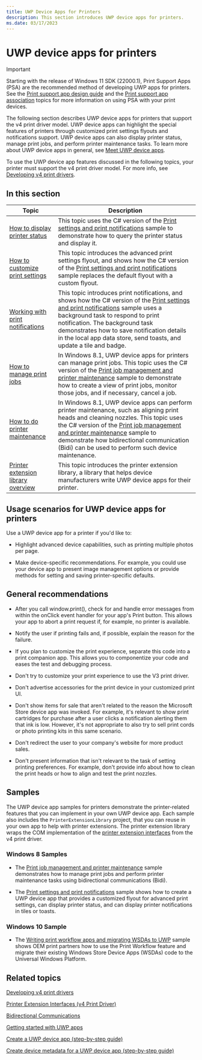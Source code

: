 ```yaml
---
title: UWP Device Apps for Printers
description: This section introduces UWP device apps for printers.
ms.date: 03/17/2023
---
```


# UWP device apps for printers

> [!IMPORTANT]
> Starting with the release of Windows 11 SDK (22000.1), Print Support Apps (PSA) are the recommended method of developing UWP apps for printers. See the [Print support app design guide](print-support-app-design-guide.md) and the [Print support app association](print-support-app-association.md) topics for more information on using PSA with your print devices.

The following section describes UWP device apps for printers that support the v4 print driver model. UWP device apps can highlight the special features of printers through customized print settings flyouts and notifications support. UWP device apps can also display printer status, manage print jobs, and perform printer maintenance tasks. To learn more about UWP device apps in general, see [Meet UWP device apps](meet-uwp-device-apps.md).

To use the UWP device app features discussed in the following topics, your printer must support the v4 print driver model. For more info, see [Developing v4 print drivers](../print/v4-printer-driver.md).

## In this section

| Topic | Description |
|--|--|
| [How to display printer status](how-to-display-printer-status.md) | This topic uses the C# version of the [Print settings and print notifications](https://github.com/microsoftarchive/msdn-code-gallery-microsoft/tree/master/Official%20Windows%20Platform%20Sample/Print%20settings%20and%20print%20notifications) sample to demonstrate how to query the printer status and display it. |
| [How to customize print settings](how-to-customize-print-settings.md) | This topic introduces the advanced print settings flyout, and shows how the C# version of the [Print settings and print notifications](https://github.com/microsoftarchive/msdn-code-gallery-microsoft/tree/master/Official%20Windows%20Platform%20Sample/Print%20settings%20and%20print%20notifications) sample replaces the default flyout with a custom flyout. |
| [Working with print notifications](working-with-print-notifications.md) | This topic introduces print notifications, and shows how the C# version of the [Print settings and print notifications](https://github.com/microsoftarchive/msdn-code-gallery-microsoft/tree/master/Official%20Windows%20Platform%20Sample/Print%20settings%20and%20print%20notifications) sample uses a background task to respond to print notification. The background task demonstrates how to save notification details in the local app data store, send toasts, and update a tile and badge. |
| [How to manage print jobs](how-to-manage-print-jobs.md) | In Windows 8.1, UWP device apps for printers can manage print jobs. This topic uses the C# version of the [Print job management and printer maintenance](https://github.com/microsoftarchive/msdn-code-gallery-microsoft/tree/master/Official%20Windows%20Platform%20Sample/Print%20job%20management%20and%20printer%20maintenance) sample to demonstrate how to create a view of print jobs, monitor those jobs, and if necessary, cancel a job. |
| [How to do printer maintenance](how-to-do-printer-maintenance.md) | In Windows 8.1, UWP device apps can perform printer maintenance, such as aligning print heads and cleaning nozzles. This topic uses the C# version of the [Print job management and printer maintenance](https://github.com/microsoftarchive/msdn-code-gallery-microsoft/tree/master/Official%20Windows%20Platform%20Sample/Print%20job%20management%20and%20printer%20maintenance) sample to demonstrate how bidirectional communication (Bidi) can be used to perform such device maintenance. |
| [Printer extension library overview](printer-extension-library-overview.md) | This topic introduces the printer extension library, a library that helps device manufacturers write UWP device apps for their printer. |

## Usage scenarios for UWP device apps for printers

Use a UWP device app for a printer if you'd like to:

- Highlight advanced device capabilities, such as printing multiple photos per page.

- Make device-specific recommendations. For example, you could use your device app to present image management options or provide methods for setting and saving printer-specific defaults.

## General recommendations

- After you call window.print(), check for and handle error messages from within the onClick event handler for your app's Print button. This allows your app to abort a print request if, for example, no printer is available.

- Notify the user if printing fails and, if possible, explain the reason for the failure.

- If you plan to customize the print experience, separate this code into a print companion app. This allows you to componentize your code and eases the test and debugging process.

- Don't try to customize your print experience to use the V3 print driver.

- Don't advertise accessories for the print device in your customized print UI.

- Don't show items for sale that aren't related to the reason the Microsoft Store device app was invoked. For example, it's relevant to show print cartridges for purchase after a user clicks a notification alerting them that ink is low. However, it's not appropriate to also try to sell print cords or photo printing kits in this same scenario.

- Don't redirect the user to your company's website for more product sales.

- Don't present information that isn't relevant to the task of setting printing preferences. For example, don't provide info about how to clean the print heads or how to align and test the print nozzles.

## Samples

The UWP device app samples for printers demonstrate the printer-related features that you can implement in your own UWP device app. Each sample also includes the `PrinterExtensionLibrary` project, that you can reuse in your own app to help with printer extensions. The printer extension library wraps the COM implementation of the [printer extension interfaces](/windows-hardware/drivers/ddi/_print/) from the v4 print driver.

### Windows 8 Samples

- The [Print job management and printer maintenance](https://github.com/microsoftarchive/msdn-code-gallery-microsoft/tree/master/Official%20Windows%20Platform%20Sample/Print%20job%20management%20and%20printer%20maintenance) sample demonstrates how to manage print jobs and perform printer maintenance tasks using bidirectional communications (Bidi).

- The [Print settings and print notifications](https://github.com/microsoftarchive/msdn-code-gallery-microsoft/tree/master/Official%20Windows%20Platform%20Sample/Print%20settings%20and%20print%20notifications) sample shows how to create a UWP device app that provides a customized flyout for advanced print settings, can display printer status, and can display printer notifications in tiles or toasts.

### Windows 10 Sample

- The [Writing print workflow apps and migrating WSDAs to UWP](https://github.com/microsoft/print-oem-samples) sample shows OEM print partners how to use the Print Workflow feature and migrate their existing Windows Store Device Apps (WSDAs) code to the Universal Windows Platform.

## Related topics

[Developing v4 print drivers](../print/v4-printer-driver.md)

[Printer Extension Interfaces (v4 Print Driver)](/windows-hardware/drivers/ddi/_print/)

[Bidirectional Communications](../print/bidirectional-communication.md)

[Getting started with UWP apps](getting-started.md)

[Create a UWP device app (step-by-step guide)](step-1--create-a-uwp-device-app.md)

[Create device metadata for a UWP device app (step-by-step guide)](step-2--create-device-metadata.md)
